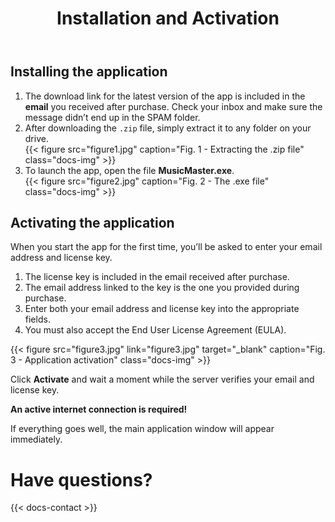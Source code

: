 ﻿---
title: "Installation and Activation"
icon: "⚙️"
description: "How to install and activate Music Master in a few simple steps."
weight: 100
---

## Installing the application

1. The download link for the latest version of the app is included in the **email** you received after purchase. Check your inbox and make sure the message didn’t end up in the SPAM folder.  
1. After downloading the `.zip` file, simply extract it to any folder on your drive.  
   {{< figure src="figure1.jpg" caption="Fig. 1 - Extracting the .zip file" class="docs-img" >}}  
1. To launch the app, open the file **MusicMaster.exe**.  
   {{< figure src="figure2.jpg" caption="Fig. 2 - The .exe file" class="docs-img" >}}

## Activating the application

When you start the app for the first time, you’ll be asked to enter your email address and license key.

1. The license key is included in the email received after purchase.  
1. The email address linked to the key is the one you provided during purchase.  
1. Enter both your email address and license key into the appropriate fields.  
1. You must also accept the End User License Agreement (EULA).  

{{< figure src="figure3.jpg" link="figure3.jpg" target="_blank" caption="Fig. 3 - Application activation" class="docs-img" >}}

Click **Activate** and wait a moment while the server verifies your email and license key.

**An active internet connection is required!**

If everything goes well, the main application window will appear immediately.

# Have questions?

{{< docs-contact >}}
